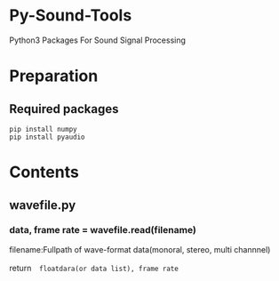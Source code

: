 # Py-Sound-Tools
Python3 Packages For Sound Signal Processing


# Preparation
## Required packages

```
pip install numpy
pip install pyaudio
```

# Contents

## wavefile.py

### data, frame rate = wavefile.read(filename)

filename:Fullpath of wave-format data(monoral, stereo, multi channnel)

return　```floatdara(or data list), frame rate```
